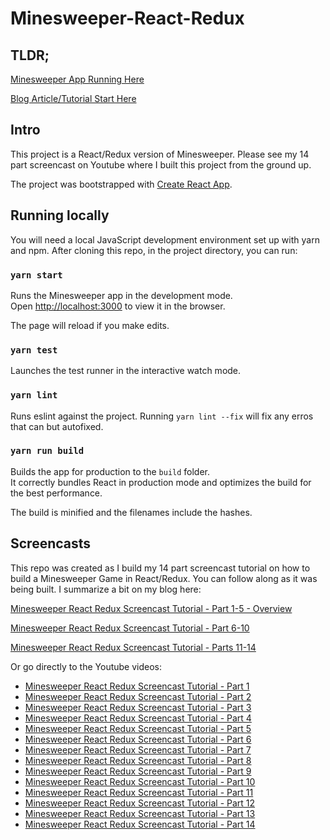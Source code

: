 # Minesweeper-React-Redux

## TLDR;
[Minesweeper App Running Here](http://kenglish.co/minesweeper-react-redux/)

[
Blog Article/Tutorial Start Here
](http://kenglish.co/blog/2018/1/minesweeper-react-redux-part-1-5/)


## Intro

This project is a React/Redux version of Minesweeper. Please see my 14 part screencast on Youtube where I built this project from the ground up.

The project was bootstrapped with [Create React App](https://github.com/facebookincubator/create-react-app).

## Running locally

You will need a local JavaScript development environment set up with yarn and npm. After cloning this repo, in the project directory, you can run:

### `yarn start`

Runs the Minesweeper app in the development mode.<br>
Open [http://localhost:3000](http://localhost:3000) to view it in the browser.

The page will reload if you make edits.

### `yarn test`

Launches the test runner in the interactive watch mode.

### `yarn lint`

Runs eslint against the project. Running `yarn lint --fix` will fix any erros that can but autofixed.


### `yarn run build`

Builds the app for production to the `build` folder.<br>
It correctly bundles React in production mode and optimizes the build for the best performance.

The build is minified and the filenames include the hashes.<br>


## Screencasts

This repo was created as I build my 14 part screencast tutorial on how to build a Minesweeper Game in React/Redux. You can follow along as it was being built. I summarize a bit on my blog here:

[
Minesweeper React Redux Screencast Tutorial - Part 1-5 - Overview
](http://kenglish.co/blog/2018/1/minesweeper-react-redux-part-1-5/)

[
Minesweeper React Redux Screencast Tutorial - Part 6-10
](http://kenglish.co/blog/2018/1/minesweeper-react-redux-part-6-10/)

[
Minesweeper React Redux Screencast Tutorial - Parts 11-14
](http://kenglish.co/blog/2018/1/minesweeper-react-redux-part-11-14/)

Or go directly to the Youtube videos:

* [Minesweeper React Redux Screencast Tutorial - Part 1](https://www.youtube.com/watch?v=JCwGpMWWvdA)
* [Minesweeper React Redux Screencast Tutorial - Part 2](https://www.youtube.com/watch?v=cErDomfHNTM)
* [Minesweeper React Redux Screencast Tutorial - Part 3](https://www.youtube.com/watch?v=D3T0NiX3Yjo)
* [Minesweeper React Redux Screencast Tutorial - Part 4](https://www.youtube.com/watch?v=c2NGgmy_9Rg)
* [Minesweeper React Redux Screencast Tutorial - Part 5](https://www.youtube.com/watch?v=EjcdU7pjsTg)
* [Minesweeper React Redux Screencast Tutorial - Part 6](https://www.youtube.com/watch?v=mUrx7n0bJB0)
* [Minesweeper React Redux Screencast Tutorial - Part 7](https://www.youtube.com/watch?v=oVt3BnABtYA)
* [Minesweeper React Redux Screencast Tutorial - Part 8](https://www.youtube.com/watch?v=JCwGpMWWvdA)
* [Minesweeper React Redux Screencast Tutorial - Part 9](https://www.youtube.com/watch?v=omvZIGCoJEE)
* [Minesweeper React Redux Screencast Tutorial - Part 10](https://www.youtube.com/watch?v=SF65XWD9KyY)
* [Minesweeper React Redux Screencast Tutorial - Part 11](https://www.youtube.com/watch?v=Jc0-fRs81s8)
* [Minesweeper React Redux Screencast Tutorial - Part 12](https://www.youtube.com/watch?v=VAYPGFsNW_E)
* [Minesweeper React Redux Screencast Tutorial - Part 13](https://www.youtube.com/watch?v=cDUNxZ89NKQ)
* [Minesweeper React Redux Screencast Tutorial - Part 14](https://www.youtube.com/watch?v=PBRk-h8itRI)
